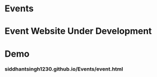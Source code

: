 # Events

# Event Website Under Development 
# Demo
### siddhantsingh1230.github.io/Events/event.html




